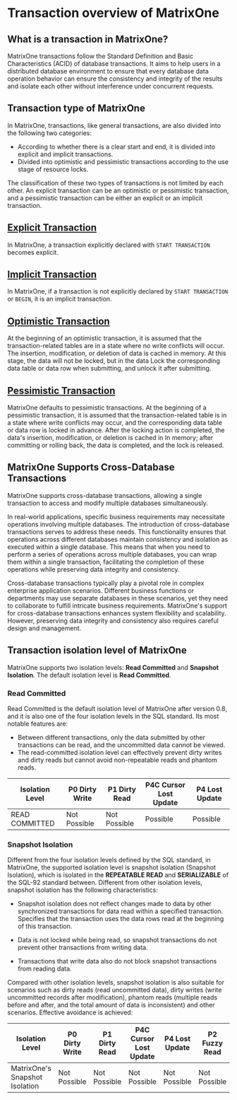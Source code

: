 # Transaction overview of MatrixOne

## What is a transaction in MatrixOne?

MatrixOne transactions follow the Standard Definition and Basic Characteristics (ACID) of database transactions. It aims to help users in a distributed database environment to ensure that every database data operation behavior can ensure the consistency and integrity of the results and isolate each other without interference under concurrent requests.

## Transaction type of MatrixOne

In MatrixOne, transactions, like general transactions, are also divided into the following two categories:

- According to whether there is a clear start and end, it is divided into explicit and implicit transactions.
- Divided into optimistic and pessimistic transactions according to the use stage of resource locks.

The classification of these two types of transactions is not limited by each other. An explicit transaction can be an optimistic or pessimistic transaction, and a pessimistic transaction can be either an explicit or an implicit transaction.

## [Explicit Transaction](explicit-transaction.md)

In MatrixOne, a transaction explicitly declared with `START TRANSACTION` becomes explicit.

## [Implicit Transaction](implicit-transaction.md)

In MatrixOne, if a transaction is not explicitly declared by `START TRANSACTION` or `BEGIN`, it is an implicit transaction.

## [Optimistic Transaction](optimistic-transaction.md)

At the beginning of an optimistic transaction, it is assumed that the transaction-related tables are in a state where no write conflicts will occur. The insertion, modification, or deletion of data is cached in memory. At this stage, the data will not be locked, but in the data Lock the corresponding data table or data row when submitting, and unlock it after submitting.

## [Pessimistic Transaction](pessimistic-transaction.md)

MatrixOne defaults to pessimistic transactions. At the beginning of a pessimistic transaction, it is assumed that the transaction-related table is in a state where write conflicts may occur, and the corresponding data table or data row is locked in advance. After the locking action is completed, the data's insertion, modification, or deletion is cached in In memory; after committing or rolling back, the data is completed, and the lock is released.

## MatrixOne Supports Cross-Database Transactions

MatrixOne supports cross-database transactions, allowing a single transaction to access and modify multiple databases simultaneously.

In real-world applications, specific business requirements may necessitate operations involving multiple databases. The introduction of cross-database transactions serves to address these needs. This functionality ensures that operations across different databases maintain consistency and isolation as executed within a single database. This means that when you need to perform a series of operations across multiple databases, you can wrap them within a single transaction, facilitating the completion of these operations while preserving data integrity and consistency.

Cross-database transactions typically play a pivotal role in complex enterprise application scenarios. Different business functions or departments may use separate databases in these scenarios, yet they need to collaborate to fulfill intricate business requirements. MatrixOne's support for cross-database transactions enhances system flexibility and scalability. However, preserving data integrity and consistency also requires careful design and management.

## Transaction isolation level of MatrixOne

MatrixOne supports two isolation levels: **Read Committed** and **Snapshot Isolation**. The default isolation level is **Read Committed**.

### Read Committed

Read Committed is the default isolation level of MatrixOne after version 0.8, and it is also one of the four isolation levels in the SQL standard. Its most notable features are:

- Between different transactions, only the data submitted by other transactions can be read, and the uncommitted data cannot be viewed.
- The read-committed isolation level can effectively prevent dirty writes and dirty reads but cannot avoid non-repeatable reads and phantom reads.

|Isolation Level|P0 Dirty Write|P1 Dirty Read|P4C Cursor Lost Update|P4 Lost Update|
|---|---|---|---|---|
|READ COMMITTED|Not Possible|Not Possible|Possible|Possible|

### Snapshot Isolation

Different from the four isolation levels defined by the SQL standard, in MatrixOne, the supported isolation level is snapshot isolation (Snapshot Isolation), which is isolated in the **REPEATABLE READ** and **SERIALIZABLE** of the SQL-92 standard between. Different from other isolation levels, snapshot isolation has the following characteristics:

- Snapshot isolation does not reflect changes made to data by other synchronized transactions for data read within a specified transaction. Specifies that the transaction uses the data rows read at the beginning of this transaction.

- Data is not locked while being read, so snapshot transactions do not prevent other transactions from writing data.

- Transactions that write data also do not block snapshot transactions from reading data.

Compared with other isolation levels, snapshot isolation is also suitable for scenarios such as dirty reads (read uncommitted data), dirty writes (write uncommitted records after modification), phantom reads (multiple reads before and after, and the total amount of data is inconsistent) and other scenarios. Effective avoidance is achieved:

|Isolation Level|P0 Dirty Write|P1 Dirty Read|P4C Cursor Lost Update|P4 Lost Update|P2 Fuzzy Read|P3 Phantom|A5A Read Skew|A5B Write Skew|
|---|---|---|---|---|---|---|---|---|
|MatrixOne's Snapshot Isolation|Not Possible|Not Possible|Not Possible|Not Possible|Not Possible|Not Possible|Not Possible| Possible|
